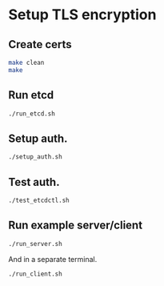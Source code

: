 # Setup TLS encryption

## Create certs

```bash
make clean
make
```

## Run etcd

```bash
./run_etcd.sh
```

## Setup auth.

```bash
./setup_auth.sh
```

## Test auth.

```bash
./test_etcdctl.sh
```

## Run example server/client

```bash
./run_server.sh
```

And in a separate terminal.

```bash
./run_client.sh
```
